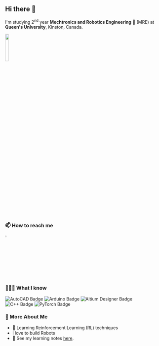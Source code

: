 ## Hi there 👋

I'm studying 2<sup>nd</sup> year **Mechtronics and Robotics Engineering** 🤖 (MRE) at **Queen's University**, Kinston, Canada.

<a href="https://smithengineering.queensu.ca/mre/about/index.html" target="_blank"><img src="https://www.queensu.ca/artsci_online/themes/custom/queensu_artsci_online/img/logo.png" width="15%" height="15%" /></a>

### 📫 How to reach me

[<img src="https://img.icons8.com/color/48/000000/linkedin.png" width="3.5%"/>](https://www.linkedin.com/in/nishith-ravuri-07b622283/)

### 👨🏻‍💻 What I know
![AutoCAD Badge](https://img.shields.io/badge/AutoCAD-E51050?logo=autocad&logoColor=fff&style=for-the-badge)
![Arduino Badge](https://img.shields.io/badge/Arduino-00878F?logo=arduino&logoColor=fff&style=for-the-badge)
![Altium Designer Badge](https://img.shields.io/badge/Altium%20Designer-A5915F?logo=altiumdesigner&logoColor=fff&style=for-the-badge)
![C++ Badge](https://img.shields.io/badge/C%2B%2B-00599C?logo=cplusplus&logoColor=fff&style=for-the-badge)
![PyTorch Badge](https://img.shields.io/badge/PyTorch-EE4C2C?logo=pytorch&logoColor=fff&style=for-the-badge)

### 📖 More About Me
- 🔭 Learning Reinforcement Learning (RL) techniques
- I love to build Robots
- 📝 See my learning notes [here]().

